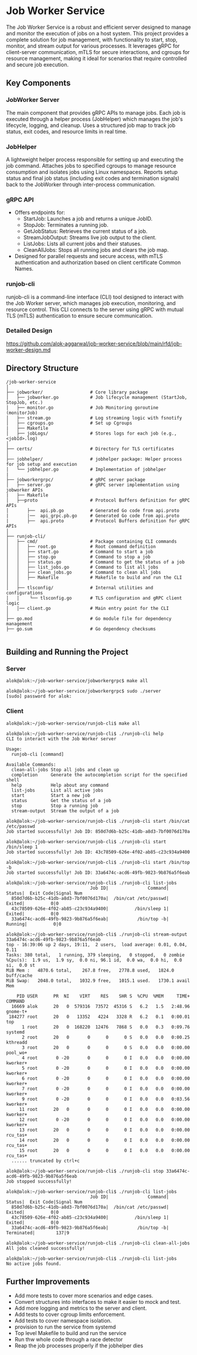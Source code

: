 # Job Worker Service
The Job Worker Service is a robust and efficient server designed to manage and monitor the execution of jobs on a host system. 
This project provides a complete solution for job management, with functionality to start, stop, monitor, and stream output 
for various processes. It leverages gRPC for client-server communication, mTLS for secure interactions, and cgroups for resource
management, making it ideal for scenarios that require controlled and secure job execution.

## Key Components
### JobWorker Server

The main component that provides gRPC APIs to manage jobs.
Each job is executed through a helper process (JobHelper) which manages the job's lifecycle, logging, and cleanup.
Uses a structured job map to track job status, exit codes, and resource limits in real time.

### JobHelper

A lightweight helper process responsible for setting up and executing the job command.
Attaches jobs to specified cgroups to manage resource consumption and isolates jobs using Linux namespaces.
Reports setup status and final job status (including exit codes and termination signals) back to the JobWorker through inter-process
communication.

### gRPC API

* Offers endpoints for:
  * StartJob: Launches a job and returns a unique JobID.
  * StopJob: Terminates a running job.
  * GetJobStatus: Retrieves the current status of a job.
  * StreamJobOutput: Streams live job output to the client.
  * ListJobs: Lists all current jobs and their statuses.
  * CleanAllJobs: Stops all running jobs and clears the job map.
* Designed for parallel requests and secure access, with mTLS authentication and authorization based on client certificate Common Names.


### runjob-cli
runjob-cli is a command-line interface (CLI) tool designed to interact with the Job Worker server, which manages job execution, monitoring,
and resource control. This CLI connects to the server using gRPC with mutual TLS (mTLS) authentication to ensure secure communication.

### Detailed Design
https://github.com/alok-aggarwal/job-worker-service/blob/main/rfd/job-worker-design.md

## Directory Structure
```
/job-worker-service
│
├── jobworker/                  # Core library package
│   ├── jobworker.go            # Job lifecycle management (StartJob, StopJob, etc.)
│   ├── monitor.go              # Job Monitoring goroutine (monitorJob)
│   ├── stream.go               # Log streaming logic with fsnotify
│   ├── cgroups.go              # Set up Cgroups
|   ├── Makefile
│   ├── jobLogs/                # Stores logs for each job (e.g., <jobId>.log)
│ 
├── certs/                      # Directory for TLS certificates  
│
├── jobhelper/                  # jobhelper package: Helper process for job setup and execution
│   └── jobhelper.go            # Implementation of jobhelper
|
├── jobworkergrpc/              # gRPC server package
│   ├── server.go               # gRPC server implementation using jobworker APIs
|   ├── Makefile
│   ├──proto                    # Protocol Buffers definition for gRPC APIs
│       ├──  api.pb.go          # Generated Go code from api.proto
|       |──  api_grpc.pb.go     # Generated Go code from api.proto
|       ├──  api.proto          # Protocol Buffers definition for gRPC APIs
│
├── runjob-cli/
│   ├── cmd/                    # Package containing CLI commands
│   │   ├── root.go             # Root command definition
│   │   ├── start.go            # Command to start a job
│   │   ├── stop.go             # Command to stop a job
│   │   ├── status.go           # Command to get the status of a job
│   │   ├── list_jobs.go        # Command to list all jobs
│   │   ├── clean_jobs.go       # Command to clean all jobs
│   │   ├── Makefile            # Makefile to build and run the CLI
│   │
│   ├── tlsconfig/              # Internal utilities and configurations
│   │    └── tlsconfig.go       # TLS configuration and gRPC client logic
│   │── client.go               # Main entry point for the CLI
│
├── go.mod                      # Go module file for dependency management
├── go.sum                      # Go dependency checksums


```

## Building and Running the Project
### Server
```
alok@alok:~/job-worker-service/jobworkergrpc$ make all

alok@alok:~/job-worker-service/jobworkergrpc$ sudo ./server 
[sudo] password for alok: 

```

### Client
```
alok@alok:~/job-worker-service/runjob-cli$ make all

alok@alok:~/job-worker-service/runjob-cli$ ./runjob-cli help
CLI to interact with the Job Worker server

Usage:
  runjob-cli [command]

Available Commands:
  clean-all-jobs Stop all jobs and clean up
  completion     Generate the autocompletion script for the specified shell
  help           Help about any command
  list-jobs      List all active jobs
  start          Start a new job
  status         Get the status of a job
  stop           Stop a running job
  stream-output  Stream the output of a job

alok@alok:~/job-worker-service/runjob-cli$ ./runjob-cli start /bin/cat /etc/passwd
Job started successfully! Job ID: 850d7d6b-b25c-41db-a8d3-7bf0076d170a

alok@alok:~/job-worker-service/runjob-cli$ ./runjob-cli start /bin/sleep 1
Job started successfully! Job ID: 43c78509-626e-4f02-ab85-c23c934a9400

alok@alok:~/job-worker-service/runjob-cli$ ./runjob-cli start /bin/top -b
Job started successfully! Job ID: 33a6474c-acd6-49fb-9823-9b876a5f6eab

alok@alok:~/job-worker-service/runjob-cli$ ./runjob-cli list-jobs
                                Job ID|               Command|   Status|  Exit Code|Signal Num
  850d7d6b-b25c-41db-a8d3-7bf0076d170a|  /bin/cat /etc/passwd|   Exited|          0|0
  43c78509-626e-4f02-ab85-c23c934a9400|          /bin/sleep 1|   Exited|          0|0
  33a6474c-acd6-49fb-9823-9b876a5f6eab|           /bin/top -b|  Running|          0|0

alok@alok:~/job-worker-service/runjob-cli$ ./runjob-cli stream-output 33a6474c-acd6-49fb-9823-9b876a5f6eab
top - 16:39:06 up 2 days, 19:11,  2 users,  load average: 0.01, 0.04, 0.11
Tasks: 380 total,   1 running, 379 sleeping,   0 stopped,   0 zombie
%Cpu(s):  1.9 us,  1.9 sy,  0.0 ni, 96.1 id,  0.0 wa,  0.0 hi,  0.0 si,  0.0 st
MiB Mem :   4870.6 total,    267.8 free,   2778.8 used,   1824.0 buff/cache
MiB Swap:   2048.0 total,   1032.9 free,   1015.1 used.   1730.1 avail Mem 

    PID USER      PR  NI    VIRT    RES    SHR S  %CPU  %MEM     TIME+ COMMAND
  16669 alok      20   0  579316  73572  45316 S   6.2   1.5   2:48.96 gnome-t+
 184277 root      20   0   13352   4224   3328 R   6.2   0.1   0:00.01 top
      1 root      20   0  168220  12476   7868 S   0.0   0.3   0:09.76 systemd
      2 root      20   0       0      0      0 S   0.0   0.0   0:00.25 kthreadd
      3 root      20   0       0      0      0 S   0.0   0.0   0:00.00 pool_wo+
      4 root       0 -20       0      0      0 I   0.0   0.0   0:00.00 kworker+
      5 root       0 -20       0      0      0 I   0.0   0.0   0:00.00 kworker+
      6 root       0 -20       0      0      0 I   0.0   0.0   0:00.00 kworker+
      7 root       0 -20       0      0      0 I   0.0   0.0   0:00.00 kworker+
      9 root       0 -20       0      0      0 I   0.0   0.0   0:03.56 kworker+
     11 root      20   0       0      0      0 I   0.0   0.0   0:00.00 kworker+
     12 root       0 -20       0      0      0 I   0.0   0.0   0:00.00 kworker+
     13 root      20   0       0      0      0 I   0.0   0.0   0:00.00 rcu_tas+
     14 root      20   0       0      0      0 I   0.0   0.0   0:00.00 rcu_tas+
     15 root      20   0       0      0      0 I   0.0   0.0   0:00.00 rcu_tas+
  ...... truncated by ctrl+c

alok@alok:~/job-worker-service/runjob-cli$ ./runjob-cli stop 33a6474c-acd6-49fb-9823-9b876a5f6eab
Job stopped successfully!

alok@alok:~/job-worker-service/runjob-cli$ ./runjob-cli list-jobs
                                Job ID|               Command|      Status|  Exit Code|Signal Num
  850d7d6b-b25c-41db-a8d3-7bf0076d170a|  /bin/cat /etc/passwd|      Exited|          0|0
  43c78509-626e-4f02-ab85-c23c934a9400|          /bin/sleep 1|      Exited|          0|0
  33a6474c-acd6-49fb-9823-9b876a5f6eab|           /bin/top -b|  Terminated|        137|9

alok@alok:~/job-worker-service/runjob-cli$ ./runjob-cli clean-all-jobs
All jobs cleaned successfully!

alok@alok:~/job-worker-service/runjob-cli$ ./runjob-cli list-jobs
No active jobs found.
```

## Further Improvements
- Add more tests to cover more scenarios and edge cases. 
- Convert structures into interfaces to make it easier to mock and test.
- Add more logging and metrics to the server and client.
- Add tests to cover cgroup limits enforcement.
- Add tests to cover namespace isolation.
- provision to run the service from systemd
- Top level Makefile to build and run the service
- Run thw whole code through a race detector
- Reap the job processes properly if the jobhelper dies
